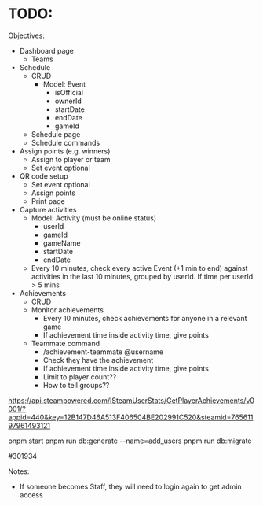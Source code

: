 # TODO:

Objectives:
- Dashboard page
  - Teams
- Schedule
  - CRUD
    - Model: Event
      - isOfficial
      - ownerId
      - startDate
      - endDate
      - gameId
  - Schedule page
  - Schedule commands
- Assign points (e.g. winners)
  - Assign to player or team
  - Set event optional
- QR code setup
  - Set event optional
  - Assign points
  - Print page
- Capture activities
  - Model: Activity (must be online status)
    - userId
    - gameId
    - gameName
    - startDate
    - endDate
  - Every 10 minutes, check every active Event (+1 min to end) against activities in the last 10 minutes, grouped by userId. If time per userId > 5 mins
- Achievements
  - CRUD
  - Monitor achievements
    - Every 10 minutes, check achievements for anyone in a relevant game
    - If achievement time inside activity time, give points
  - Teammate command
    - /achievement-teammate @username
    - Check they have the achievement
    - If achievement time inside activity time, give points
    - Limit to player count??
    - How to tell groups??

https://api.steampowered.com/ISteamUserStats/GetPlayerAchievements/v0001/?appid=440&key=12B147D46A513F406504BE202991C520&steamid=76561197961493121

pnpm start
pnpm run db:generate --name=add_users
pnpm run db:migrate

#301934

Notes:
- If someone becomes Staff, they will need to login again to get admin access
